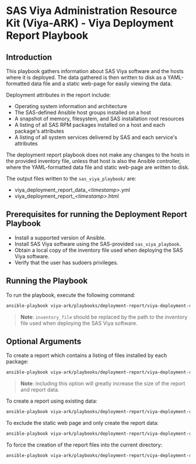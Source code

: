 # SAS Viya Administration Resource Kit (Viya-ARK) - Viya Deployment Report Playbook

## Introduction
This playbook gathers information about SAS Viya software and the hosts where it is deployed.
The data gathered is then written to disk as a YAML-formatted data file and a static web-page for
easily viewing the data. 

Deployment attributes in the report include:
* Operating system information and architecture
* The SAS-defined Ansible host groups installed on a host
* A snapshot of memory, filesystem, and SAS installation root resources
* A listing of all SAS RPM packages installed on a host and each package's attributes
* A listing of all system services delivered by SAS and each service's attributes

The deployment report playbook does not make any changes to the hosts in the provided inventory file,
unless that host is also the Ansible controller, where the YAML-formatted data file and static web-page
are written to disk.

The output files written to the `sas_viya_playbook/` are:
* viya_deployment_report_data_*\<timestamp\>*.yml
* viya_deployment_report_*\<timestamp\>*.html

## Prerequisites for running the Deployment Report Playbook
* Install a supported version of Ansible.
* Install SAS Viya software using the SAS-provided `sas_viya_playbook`.
* Obtain a local copy of the inventory file used when deploying the SAS Viya software.
* Verify that the user has sudoers privileges.

## Running the Playbook
To run the playbook, execute the following command:
  ```bash
  ansible-playbook viya-ark/playbooks/deployment-report/viya-deployment-report.yml
  ```
> **Note**: `inventory_file` should be replaced by the path to the inventory file used when deploying the SAS Viya software.

## Optional Arguments

To create a report which contains a listing of files installed by each package:
  ```bash
  ansible-playbook viya-ark/playbooks/deployment-report/viya-deployment-report.yml -e "include_package_files=true"
  ```
> **Note**: including this option will greatly increase the size of the report and report data.

To create a report using existing data:
  ```bash
  ansible-playbook viya-ark/playbooks/deployment-report/viya-deployment-report.yml -e "existing_data_file=<path_to_data_file>"
  ```

To exclude the static web page and only create the report data:
  ```bash
  ansible-playbook viya-ark/playbooks/deployment-report/viya-deployment-report.yml -e "exclude_html=true"
  ```

To force the creation of the report files into the current directory:
  ```bash
  ansible-playbook viya-ark/playbooks/deployment-report/viya-deployment-report.yml -e 'output_dir=./'
  ```
